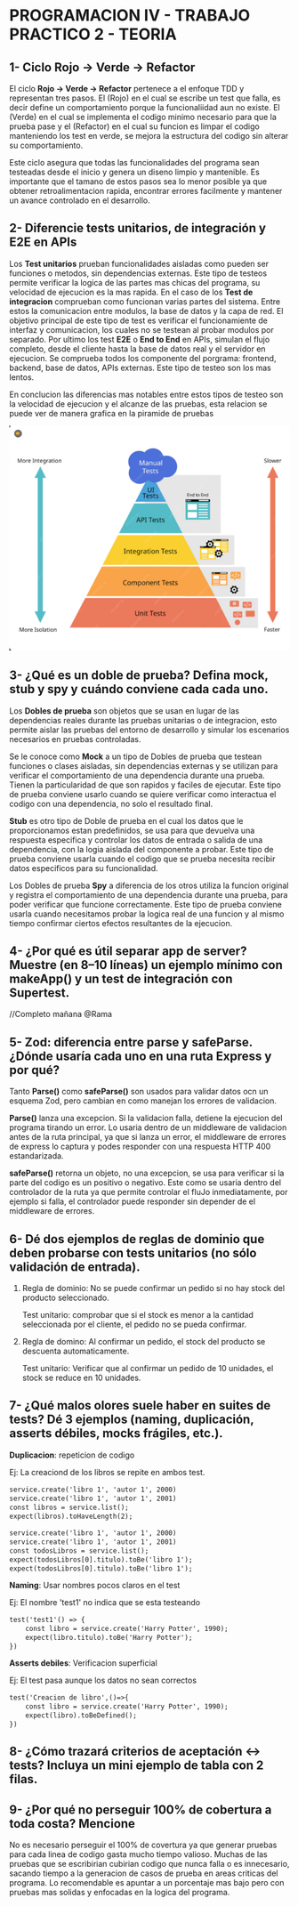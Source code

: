 
# PROGRAMACION IV - TRABAJO PRACTICO 2 - TEORIA

## 1- Ciclo Rojo -> Verde -> Refactor

El ciclo **Rojo -> Verde -> Refactor** pertenece a el enfoque TDD y representan tres pasos. El (Rojo) en el cual se escribe un test que falla, es decir define un comportamiento porque la funcionaliidad aun no existe. El (Verde) en el cual se implementa el codigo minimo necesario para que la prueba pase y el (Refactor) en el cual su funcion es limpar el codigo manteniendo los test en verde, se mejora la estructura del codigo sin alterar su comportamiento.

Este ciclo asegura que todas las funcionalidades del programa sean testeadas desde el inicio y genera un diseno limpio y mantenible. Es importante que el tamano de estos pasos sea lo menor posible ya que obtener retroalimentacion rapida, encontrar errores facilmente y mantener un avance controlado en el desarrollo.

## 2- Diferencie tests unitarios, de integración y E2E en APIs

Los **Test unitarios** prueban funcionalidades aisladas como pueden ser funciones o metodos, sin dependencias externas. Este tipo de testeos permite verificar la logica de las partes mas chicas del programa, su velocidad de ejecucion es la mas rapida. En el caso de los **Test de integracion** comprueban como funcionan varias partes del sistema. Entre estos la comunicacion entre modulos, la base de datos y la capa de red. El objetivo principal de este tipo de test es verificar el funcionamiente de interfaz y comunicacion, los cuales no se testean al probar modulos por separado. Por ultimo los test **E2E** o **End to End** en APIs, simulan el flujo completo, desde el cliente hasta la base de datos real y el servidor en ejecucion. Se comprueba todos los componente del porgrama: frontend, backend, base de datos, APIs externas. Este tipo de testeo son los mas lentos.

En conclucion las diferencias mas notables entre estos tipos de testeo son la velocidad de ejecucion y el alcanze de las pruebas, esta relacion se puede ver de manera grafica en la piramide de pruebas

![Diagrama de flujo](imagenes/Piramide.png)

## 3- ¿Qué es un doble de prueba? Defina mock, stub y spy y cuándo conviene cada cada uno.

Los **Dobles de prueba** son objetos que se usan en lugar de las dependencias reales durante las pruebas unitarias o de integracion, esto permite aislar las pruebas del entorno de desarrollo y simular los escenarios necesarios en pruebas controladas.

Se le conoce como **Mock**  a un tipo de Dobles de prueba que testean funciones o clases aisladas, sin dependencias externas y se utilizan para verificar el comportamiento de una dependencia durante una prueba. Tienen la particularidad de que son rapidos y faciles de ejecutar. Este tipo de prueba conviene usarlo cuando se quiere verificar como interactua el codigo con una dependencia, no solo el resultado final.

**Stub** es otro tipo de Doble de prueba en el cual los datos que le proporcionamos estan predefinidos, se usa para que devuelva una respuesta especifica y controlar los datos de entrada o salida de una dependencia, con la logia aislada del componente a probar. Este tipo de prueba conviene usarla cuando el codigo que se prueba necesita recibir datos especificos para su funcionalidad.

Los Dobles de prueba **Spy** a diferencia de los otros utiliza la funcion original y registra el comportamiento de una dependencia durante una prueba, para poder verificar que funcione correctamente. Este tipo de prueba conviene usarla cuando necesitamos probar la logica real de una funcion y al mismo tiempo confirmar ciertos efectos resultantes de la ejecucion.

## 4- ¿Por qué es útil separar app de server? Muestre (en 8–10 líneas) un ejemplo mínimo con makeApp() y un test de integración con Supertest.

//Completo mañana @Rama

## 5- Zod: diferencia entre parse y safeParse. ¿Dónde usaría cada uno en una ruta Express y por qué?

Tanto **Parse()** como **safeParse()** son usados para validar datos ocn un esquema Zod, pero cambian en como manejan los errores de validacion.

**Parse()** lanza una excepcion. Si la validacion falla, detiene la ejecucion del programa tirando un error. Lo usaria dentro de un middleware de validacion antes de la ruta principal, ya que si lanza un error, el middleware de errores de express lo captura y podes responder con una respuesta HTTP 400 estandarizada.

**safeParse()** retorna un objeto, no una excepcion, se usa para verificar si la parte del codigo es un positivo o negativo. Este como se usaria dentro del controlador de la ruta ya que permite controlar el fluJo inmediatamente, por ejemplo si falla, el controlador puede responder sin depender de el middleware de errores.

## 6- Dé dos ejemplos de reglas de dominio que deben probarse con tests unitarios (no sólo validación de entrada).

1. Regla de dominio: No se puede confirmar un pedido si no hay stock del producto seleccionado.
   
   Test unitario: comprobar que si el stock es menor a la cantidad seleccionada por el cliente, el pedido no se pueda confirmar.

2. Regla de domino: Al confirmar un pedido, el stock del producto se descuenta automaticamente.
   
   Test unitario: Verificar que al confirmar un pedido de 10 unidades, el stock se reduce en 10 unidades.


## 7- ¿Qué malos olores suele haber en suites de tests? Dé 3 ejemplos (naming, duplicación, asserts débiles, mocks frágiles, etc.).

**Duplicacion**: repeticion de codigo

Ej: La creaciond de los libros se repite en ambos test.

```
service.create('libro 1', 'autor 1', 2000)
service.create('libro 1', 'autor 1', 2001)
const libros = service.list();
expect(libros).toHaveLength(2);
```
```
service.create('libro 1', 'autor 1', 2000)
service.create('libro 1', 'autor 1', 2001)
const todosLibros = service.list();
expect(todosLibros[0].titulo).toBe('libro 1');
expect(todosLibros[0].titulo).toBe('libro 1');
```

**Naming**: Usar nombres pocos claros en el test

Ej: El nombre 'test1' no indica que se esta testeando

```
test('test1'() => {
    const libro = service.create('Harry Potter', 1990);
    expect(libro.titulo).toBe('Harry Potter');
})
```
**Asserts debiles**: Verificacion superficial

Ej: El test pasa aunque los datos no sean correctos

```
test('Creacion de libro',()=>{
    const libro = service.create('Harry Potter', 1990);
    expect(libro).toBeDefined();
})
```

## 8- ¿Cómo trazará criterios de aceptación ↔ tests? Incluya un mini ejemplo de tabla con 2 filas.



## 9- ¿Por qué no perseguir 100% de cobertura a toda costa? Mencione

No es necesario perseguir el 100% de covertura ya que generar pruebas para cada linea de codigo gasta mucho tiempo valioso. Muchas de las pruebas que se escribirian cubirian codigo que nunca falla o es innecesario, sacando tiempo a la generacion de casos de prueba en areas criticas del programa. Lo recomendable es apuntar a un porcentaje mas bajo pero con pruebas mas solidas y enfocadas en la logica del programa.